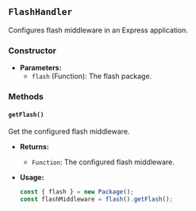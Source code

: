 ## `FlashHandler`

Configures flash middleware in an Express application.

### Constructor

- **Parameters:**
  - `flash` (Function): The flash package.

### Methods

#### `getFlash()`

Get the configured flash middleware.

- **Returns:**
  - `Function`: The configured flash middleware.

- **Usage:**
  ```javascript
  const { flash } = new Package();
  const flashMiddleware = flash().getFlash();
  ```